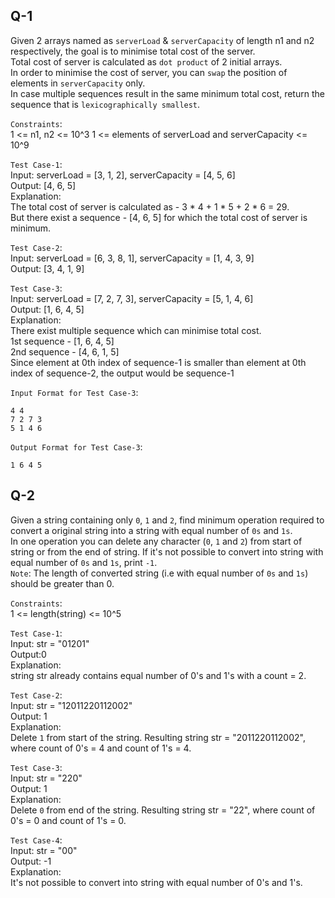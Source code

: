 ## Q-1

Given 2 arrays named as `serverLoad` & `serverCapacity` of length n1 and n2 respectively, the goal is to minimise total cost of the server.
<br>
Total cost of server is calculated as `dot product` of 2 initial arrays.
<br>
In order to minimise the cost of server, you can `swap` the position of elements in `serverCapacity` only. 
<br>
In case multiple sequences result in the same minimum total cost, return the sequence
that is `lexicographically smallest`.

`Constraints`: <br>
1 <= n1, n2 <= 10^3
1 <= elements of serverLoad and serverCapacity <= 10^9

`Test Case-1`: <br>
Input: serverLoad = [3, 1, 2], serverCapacity = [4, 5, 6] <br> Output: [4, 6, 5] <br>
Explanation:<br>The total cost of server is calculated as - 3 * 4 + 1 * 5 + 2 * 6 = 29. <br>But there exist a sequence - [4, 6, 5] for which the total cost of server is minimum.  

`Test Case-2`: <br>
Input: serverLoad = [6, 3, 8, 1], serverCapacity = [1, 4, 3, 9] <br> Output: [3, 4, 1, 9] <br>

`Test Case-3`: <br>
Input: serverLoad = [7, 2, 7, 3], serverCapacity = [5, 1, 4, 6] <br> Output: [1, 6, 4, 5] <br>
Explanation:<br> There exist multiple sequence which can minimise total cost.  <br> 1st sequence - [1, 6, 4, 5] <br> 2nd sequence - [4, 6, 1, 5] <br> Since element at 0th index of sequence-1 is smaller than element at 0th index of sequence-2, the output would be sequence-1  

`Input Format for Test Case-3`: <br>
```
4 4 
7 2 7 3
5 1 4 6
```
`Output Format for Test Case-3`: <br>
```
1 6 4 5
```
## Q-2

Given a string containing only `0`, `1` and `2`, find minimum operation required to convert a original string into a string with equal number of `0s` and `1s`. 
<br>
In one operation you can delete any character (`0`, `1` and `2`) from start of string or from the end of string.
If it's not possible to convert into string with equal number of `0s` and `1s`, print `-1`.
<br>
`Note`: The length of converted string (i.e with equal number of `0s` and `1s`) should be greater than 0. 

`Constraints`: <br>
1 <= length(string) <= 10^5

`Test Case-1`: <br>
Input: str = "01201" <br> Output:0  <br>
Explanation:<br> string str already contains equal number of 0's and 1's with a count = 2. 

`Test Case-2`: <br>
Input: str = "12011220112002" <br> Output: 1 <br>
Explanation:<br> Delete `1` from start of the string. Resulting string str = "2011220112002", where count of 0's = 4 and count of 1's = 4.

`Test Case-3`: <br>
Input: str = "220" <br> Output: 1<br>
Explanation:<br> Delete `0` from end of the string. Resulting string str = "22", where count of 0's = 0 and count of 1's = 0.

`Test Case-4`: <br>
Input: str = "00" <br> Output: -1<br>
Explanation:<br> It's not possible to convert into string with equal number of 0's and 1's.
